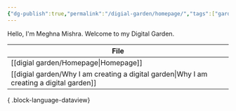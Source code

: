 ```yaml
---
{"dg-publish":true,"permalink":"/digial-garden/homepage/","tags":["gardenEntry"],"noteIcon":"note"}
---
```


Hello, I'm Meghna Mishra. Welcome to my Digital Garden. 

| File                                                                                        |
| ------------------------------------------------------------------------------------------- |
| [[digial garden/Homepage\|Homepage]]                                                     |
| [[digial garden/Why I am creating a digital garden\|Why I am creating a digital garden]] |

{ .block-language-dataview}
